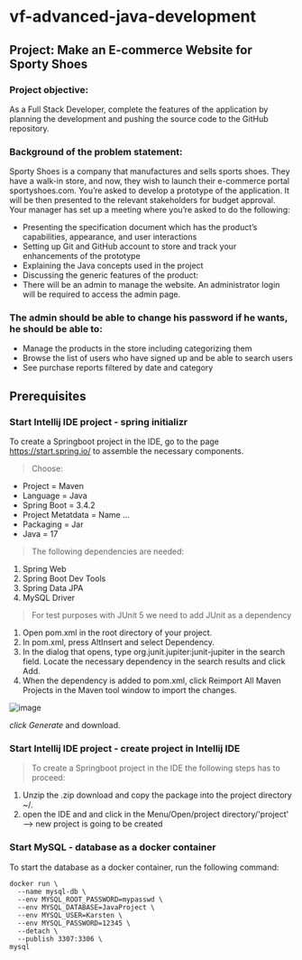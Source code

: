 # vf-advanced-java-development
## Project: Make an E-commerce Website for Sporty Shoes

### Project objective:

As a Full Stack Developer, complete the features of the application by planning the development and pushing the source code to the GitHub repository.    

### Background of the problem statement:

Sporty Shoes is a company that manufactures and sells sports shoes. They have a walk-in store, and now, they wish to launch their e-commerce portal sportyshoes.com.
You’re asked to develop a prototype of the application. It will be then presented to the relevant stakeholders for budget approval. Your manager has set up a meeting where you’re asked to do the following: 

- Presenting the specification document which has the product’s capabilities, appearance, and user interactions
- Setting up Git and GitHub account to store and track your enhancements of the prototype
- Explaining the Java concepts used in the project
- Discussing the generic features of the product:
- There will be an admin to manage the website. An administrator login will be required to access the admin page.

### The admin should be able to change his password if he wants, he should be able to:

- Manage the products in the store including categorizing them
- Browse the list of users who have signed up and be able to search users
- See purchase reports filtered by date and category

## Prerequisites

### Start Intellij IDE project - spring initializr
To create a Springboot project in the IDE, go to the page https://start.spring.io/ to assemble the necessary components.
> Choose:
- Project = Maven
- Language = Java
- Spring Boot = 3.4.2
- Project Metatdata = Name ...
- Packaging = Jar
- Java = 17

> The following dependencies are needed:
1. Spring Web
2. Spring Boot Dev Tools
3. Spring Data JPA
4. MySQL Driver


> For test purposes with JUnit 5 we need to add JUnit as a dependency
1. Open pom.xml in the root directory of your project.
2. In pom.xml, press AltInsert and select Dependency.
3. In the dialog that opens, type org.junit.jupiter:junit-jupiter in the search field. Locate the necessary dependency in the search results and click Add.
4. When the dependency is added to pom.xml, click Reimport All Maven Projects in the Maven tool window to import the changes.

![image](https://github.com/user-attachments/assets/2e83a3ed-f558-4cdd-8d69-d84009bc5b1c)

*click Generate* and download.

### Start Intellij IDE project - create project in Intellij IDE
> To create a Springboot project in the IDE the following steps has to proceed:
1. Unzip the .zip download and copy the package into the project directory ~/.
2. open the IDE and and click in the Menu/Open/project directory/'project'
   --> new project is going to be created


### Start MySQL - database as a docker container
To start the database as a docker container, run the following command:
```
docker run \
  --name mysql-db \
  --env MYSQL_ROOT_PASSWORD=mypasswd \
  --env MYSQL_DATABASE=JavaProject \
  --env MYSQL_USER=Karsten \
  --env MYSQL_PASSWORD=12345 \
  --detach \
  --publish 3307:3306 \
mysql
```
